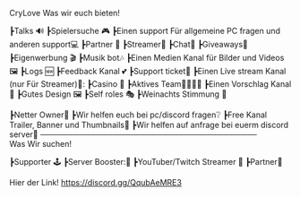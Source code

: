CryLove
                                                                                    Was wir euch bieten!

┣Talks 🔊
┣Spielersuche 🎮
┣Einen support Für allgemeine PC fragen und anderen support💻
┣Partner 🤝
┣Streamer🎥
┣Chat📩
┣Giveaways🎉
┣Eigenwerbung 🎬
┣Musik bot:notes:
┣Einen Medien Kanal für Bilder und Videos🖼 
┣Logs 🆕
┣Feedback Kanal 💕
┣Support ticket📩
┣Einen Live stream Kanal (nur Für Streamer)🎥:
┣Casino 🎲
┣Aktives Team👨‍👩‍👧‍👦
┣Einen Vorschlag Kanal📑
┣Gutes Design 🖼
┣Self roles 🎭
┣Weinachts Stimmung 🎄


┣Netter Owner💞 
┣Wir helfen euch bei pc/discord fragen❔
┣Free Kanal Trailer, Banner und Thumbnails📸
┣Wir helfen auf anfrage bei euerm discord server🤝
───────────────────────────────────────                                
Was Wir suchen!

┣Supporter 🕹
┣Server Booster:🔮
┣YouTuber/Twitch Streamer 🎥
┣Partner🤝


Hier der Link!   https://discord.gg/QqubAeMRE3




